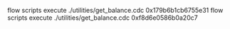 flow scripts execute ./utilities/get_balance.cdc 0x179b6b1cb6755e31
flow scripts execute ./utilities/get_balance.cdc 0xf8d6e0586b0a20c7
